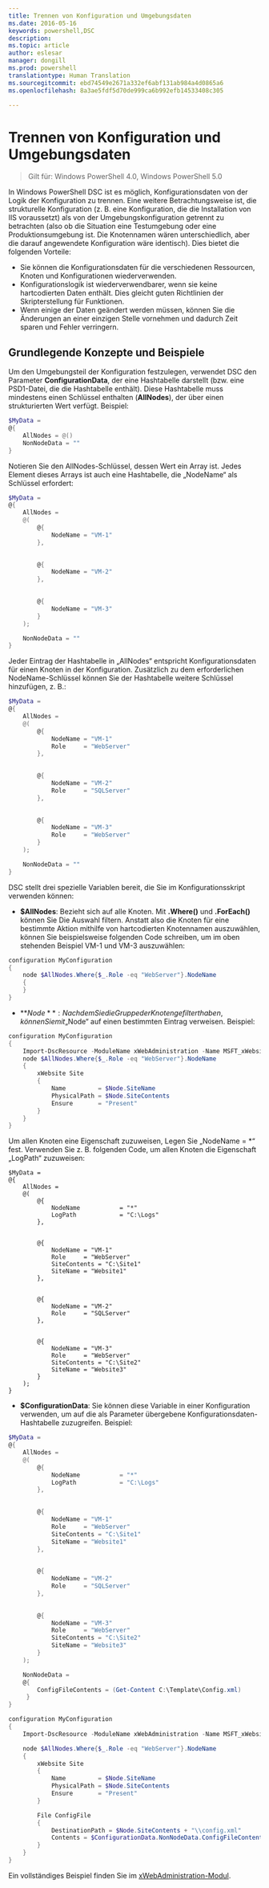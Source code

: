 ```yaml
---
title: Trennen von Konfiguration und Umgebungsdaten
ms.date: 2016-05-16
keywords: powershell,DSC
description: 
ms.topic: article
author: eslesar
manager: dongill
ms.prod: powershell
translationtype: Human Translation
ms.sourcegitcommit: ebd74549e2671a332ef6abf131ab984a4d0865a6
ms.openlocfilehash: 8a3ae5fdf5d70de999ca6b992efb14533408c305

---
```


# Trennen von Konfiguration und Umgebungsdaten

>Gilt für: Windows PowerShell 4.0, Windows PowerShell 5.0

In Windows PowerShell DSC ist es möglich, Konfigurationsdaten von der Logik der Konfiguration zu trennen. Eine weitere Betrachtungsweise ist, die strukturelle Konfiguration (z. B. eine Konfiguration, die die Installation von IIS voraussetzt) als von der Umgebungskonfiguration getrennt zu betrachten (also ob die Situation eine Testumgebung oder eine Produktionsumgebung ist. Die Knotennamen wären unterschiedlich, aber die darauf angewendete Konfiguration wäre identisch). Dies bietet die folgenden Vorteile:

* Sie können die Konfigurationsdaten für die verschiedenen Ressourcen, Knoten und Konfigurationen wiederverwenden.
* Konfigurationslogik ist wiederverwendbarer, wenn sie keine hartcodierten Daten enthält. Dies gleicht guten Richtlinien der Skripterstellung für Funktionen.
* Wenn einige der Daten geändert werden müssen, können Sie die Änderungen an einer einzigen Stelle vornehmen und dadurch Zeit sparen und Fehler verringern.

## Grundlegende Konzepte und Beispiele

Um den Umgebungsteil der Konfiguration festzulegen, verwendet DSC den Parameter **ConfigurationData**, der eine Hashtabelle darstellt (bzw. eine PSD1-Datei, die die Hashtabelle enthält). Diese Hashtabelle muss mindestens einen Schlüssel enthalten (**AllNodes**), der über einen strukturierten Wert verfügt. Beispiel:

```powershell
$MyData = 
@{
    AllNodes = @()
    NonNodeData = ""   
}
```

Notieren Sie den AllNodes-Schlüssel, dessen Wert ein Array ist. Jedes Element dieses Arrays ist auch eine Hashtabelle, die „NodeName“ als Schlüssel erfordert:

```powershell
$MyData = 
@{
    AllNodes = 
    @(
        @{
            NodeName = "VM-1"
        },

 
        @{
            NodeName = "VM-2"
        },

 
        @{
            NodeName = "VM-3"
        }
    );

    NonNodeData = ""   
}
```

Jeder Eintrag der Hashtabelle in „AllNodes“ entspricht Konfigurationsdaten für einen Knoten in der Konfiguration. Zusätzlich zu dem erforderlichen NodeName-Schlüssel können Sie der Hashtabelle weitere Schlüssel hinzufügen, z. B.:

```powershell
$MyData = 
@{
    AllNodes = 
    @(
        @{
            NodeName = "VM-1"
            Role     = "WebServer"
        },

 
        @{
            NodeName = "VM-2"
            Role     = "SQLServer"
        },

 
        @{
            NodeName = "VM-3"
            Role     = "WebServer"
        }
    );

    NonNodeData = ""   
}
```

DSC stellt drei spezielle Variablen bereit, die Sie im Konfigurationsskript verwenden können:

* **$AllNodes**: Bezieht sich auf alle Knoten. Mit **.Where()** und **.ForEach()** können Sie Die Auswahl filtern. Anstatt also die Knoten für eine bestimmte Aktion mithilfe von hartcodierten Knotennamen auszuwählen, können Sie beispielsweise folgenden Code schreiben, um im oben stehenden Beispiel VM-1 und VM-3 auszuwählen:

```powershell
configuration MyConfiguration
{
    node $AllNodes.Where{$_.Role -eq "WebServer"}.NodeName
    {
    }
}
```

* **$Node**: Nachdem Sie die Gruppe der Knoten gefiltert haben, können Sie mit „$Node“ auf einen bestimmten Eintrag verweisen. Beispiel:

```powershell
configuration MyConfiguration
{
    Import-DscResource -ModuleName xWebAdministration -Name MSFT_xWebsite
    node $AllNodes.Where{$_.Role -eq "WebServer"}.NodeName
    {
        xWebsite Site
        {
            Name         = $Node.SiteName
            PhysicalPath = $Node.SiteContents
            Ensure       = "Present"
        }
    }
}
```

Um allen Knoten eine Eigenschaft zuzuweisen, Legen Sie „NodeName = *“ fest. Verwenden Sie z. B. folgenden Code, um allen Knoten die Eigenschaft „LogPath“ zuzuweisen:

```
$MyData = 
@{
    AllNodes = 
    @(
        @{
            NodeName           = "*"
            LogPath            = "C:\Logs"
        },

 
        @{
            NodeName = "VM-1"
            Role     = "WebServer"
            SiteContents = "C:\Site1"
            SiteName = "Website1"
        },

 
        @{
            NodeName = "VM-2"
            Role     = "SQLServer"
        },

 
        @{
            NodeName = "VM-3"
            Role     = "WebServer"
            SiteContents = "C:\Site2"
            SiteName = "Website3"
        }
    );
}
```

* **$ConfigurationData**: Sie können diese Variable in einer Konfiguration verwenden, um auf die als Parameter übergebene Konfigurationsdaten-Hashtabelle zuzugreifen. Beispiel:

```powershell
$MyData = 
@{
    AllNodes = 
    @(
        @{
            NodeName           = "*"
            LogPath            = "C:\Logs"
        },

 
        @{
            NodeName = "VM-1"
            Role     = "WebServer"
            SiteContents = "C:\Site1"
            SiteName = "Website1"
        },

 
        @{
            NodeName = "VM-2"
            Role     = "SQLServer"
        },
 

        @{
            NodeName = "VM-3"
            Role     = "WebServer"
            SiteContents = "C:\Site2"
            SiteName = "Website3"
        }
    );

    NonNodeData = 
    @{
        ConfigFileContents = (Get-Content C:\Template\Config.xml)
     }   
} 

configuration MyConfiguration
{
    Import-DscResource -ModuleName xWebAdministration -Name MSFT_xWebsite

    node $AllNodes.Where{$_.Role -eq "WebServer"}.NodeName
    {
        xWebsite Site
        {
            Name         = $Node.SiteName
            PhysicalPath = $Node.SiteContents
            Ensure       = "Present"
        }

        File ConfigFile
        {
            DestinationPath = $Node.SiteContents + "\\config.xml"
            Contents = $ConfigurationData.NonNodeData.ConfigFileContents
        }
    }
}
```

Ein vollständiges Beispiel finden Sie im [xWebAdministration-Modul](https://powershellgallery.com/packages/xWebAdministration).




<!--HONumber=Jun16_HO4-->


